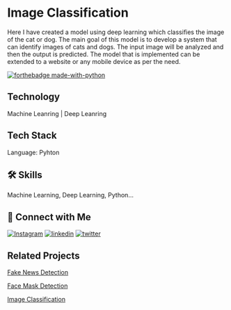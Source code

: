 
# Image Classification

Here I have created a model using deep learning which classifies the image of the cat or dog. The main goal of this model is to develop a system that can identify images of cats and dogs. The input image will be analyzed and then the output is predicted. The model that is implemented can be extended to a website or any mobile device as per the need. 


[![forthebadge made-with-python](http://ForTheBadge.com/images/badges/made-with-python.svg)](https://www.python.org/)


## Technology

Machine Leanring | Deep Leanring


 
## Tech Stack

Language: Pyhton



## 🛠 Skills
Machine Learning, Deep Learning, Python...

## 🔗 Connect with Me
[![Instagram](https://img.shields.io/badge/my_portfolio-000?style=for-the-badge&logo=ko-fi&logoColor=white)](#)
[![linkedin](https://img.shields.io/badge/linkedin-0A66C2?style=for-the-badge&logo=linkedin&logoColor=white)](https://www.linkedin.com/in/prasanna-thalpati-87045a1ba/)
[![twitter](https://img.shields.io/badge/twitter-1DA1F2?style=for-the-badge&logo=twitter&logoColor=white)](https://twitter.com/Its_Prasanna_?t=C9x8KSPGIo_OMN0CCYlHWQ&s=09)


## Related Projects


[Fake News Detection](https://github.com/PrasannaThalpati/Fake-News-Detection)

[Face Mask Detection](https://github.com/PrasannaThalpati/face-mask-detection)

[Image Classification](https://github.com/PrasannaThalpati/Image-Classification)

